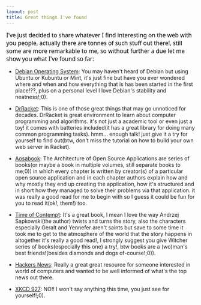 ```yaml
---
layout: post
title: Great things I've found
---
```


<span style="color:black; font-family:Sans; font-size:1.1em;">
I've just decided to share whatever I find interesting on the web with you people, actually there are tonnes of such stuff out there!, still some are more remarkable to me, so without further a due let me show you what I've found so far: </span>

  * <a href="https://www.debian.org/">Debian Operating System</a>: You may haven't heard of Debian but using Ubuntu or Kubuntu or Mint, it's just fine but have you ever wondered where and when and how everything that is has been started in the first place!??, plus on a personal level I love Debian's stability and neatness!;0).

  * <a href="http://racket-lang.org/">DrRacket</a>: This is one of those great things that may go unnoticed for decades. DrRacket is great environment to learn about computer programming and algorithms. it's not just a academic tool or even just a toy! it comes with batteries included(it has a great library for doing many common programming tasks). hmm... enough talk! just give it a try for yourself to find out(btw, don't miss the tutorial on how to build your own web server in Racket).
  
  * <a href="http://aosabook.org/en/index.html">Aosabook</a>: The Architecture of Open Source Applications are series of books(or maybe a book in multiple volumes, still separate books to me;0)) in which every chapter is written by creator(s) of a particular open source application and in each chapter authors explain how and why mostly they end up creating the application, how it's structured and in short how they managed to solve their problems via that application. it was really a good read for me to begin with so I guess it could be fun for you to read it(ok!, them!) too.

  * <a href="http://en.wikipedia.org/wiki/Time_of_Contempt/">Time of Contempt</a>: It's a great book, I mean I love the way Andrzej Sapkowski(the author) twists and turns the story, also the characters especially Geralt and Yennefer aren't saints but save to some time it took me to get to the atmosphere of the world that the story happens in altogether it's really a good read!, I strongly suggest you give Witcher series of books(especially this one) a try!, btw books are a (wo)man's best friends!(besides diamonds and dogs of-course!;0)).

* <a href="https://news.ycombinator.com/news">Hackers News</a>: Really a great great resource for someone interested in world of computers and wanted to be well informed of what's the top news out there.

* <a href="https://xkcd.com/927/">XKCD 927</a>: NO!! I won't say anything this time, you just see for yourself!;0). 




